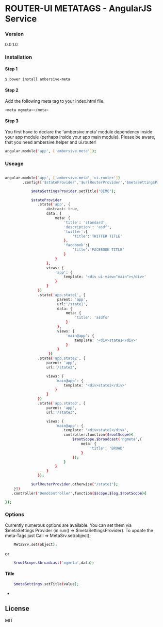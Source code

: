 # ROUTER-UI METATAGS - AngularJS Service

### Version
0.0.1.0

### Installation

#### Step 1

```sh
$ bower install ambersive-meta
```

#### Step 2
Add the following meta tag to your index.html file.
```sh
<meta ngmeta></meta>
```

#### Step 3
You first have to declare the 'ambersive.meta' module dependency inside your app module (perhaps inside your app main module).
Please be aware, that you need ambersive.helper and ui.router!

```sh
angular.module('app', ['ambersive.meta']);
```
### Useage

```sh

angular.module('app', ['ambersive.meta','ui.router'])
        .config(['$stateProvider','$urlRouterProvider','$metaSettingsProvider',function ($stateProvider,$urlRouterProvider,$metaSettingsProvider) {

            $metaSettingsProvider.setTitle('DEMO');

            $stateProvider
               .state('app', {
                   abstract: true,
                   data: {
                       meta: {
                           'title': 'standard',
                           'description': 'asdf',
                           'twitter':{
                               'title':'TWITTER TITLE'
                           },
                           'facebook':{
                               'title':'FACEBOOK TITLE'
                           }
                       }
                   },
                   views: {
                       'app': {
                           template: '<div ui-view="main"></div>'
                       }
                   }
               })
               .state('app.state1', {
                        parent: 'app',
                        url:'/state1',
                        data: {
                            meta: {
                                'title': 'asdfs'
                            }
                        },
                        views: {
                            'main@app': {
                                template: '<div>state1</div>'
                            }
                        }
                    })
               .state('app.state2', {
                   parent: 'app',
                   url:'/state2',

                   views: {
                       'main@app': {
                           template: '<div>state2</div>'
                       }
                   }
               })
               .state('app.state3', {
                   parent: 'app',
                   url:'/state3',

                   views: {
                       'main@app': {
                           template: '<div>state2</div>',
                           controller:function($rootScope){
                               $rootScope.$broadcast('ngmeta',{
                                   meta: {
                                       'title': 'BROAD'
                                   }
                               });
                           }
                       }
                   }
               });

            $urlRouterProvider.otherwise("/state1");
    }])
   .controller('DemoController',function($scope,$log,$rootScope){

});
```

### Options

Currently numerous options are available. You can set them via $metaSettings Provider (in run() => $metaSettingsProvider).
To update the meta-Tags just Call => MetaSrv.set(object);

```sh
    MetaSrv.set(object);
```

or

```sh
    $rootScope.$broadcast('ngmeta',data);
```

#### Title
```sh
    $metaSettings.setTitle(value);

```


*

License
----
MIT
